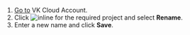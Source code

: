 1. [Go to](https://cloud.vk.com/account) VK Cloud Account.
1. Click ![](/ru/assets/more-icon.svg "inline") for the required project and select **Rename**.
1. Enter a new name and click **Save**.
